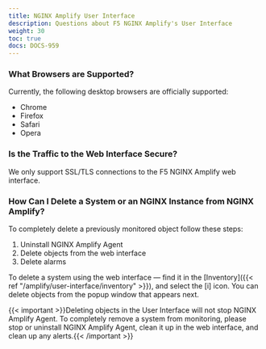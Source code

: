 ```yaml
---
title: NGINX Amplify User Interface
description: Questions about F5 NGINX Amplify's User Interface
weight: 30
toc: true
docs: DOCS-959
---
```


### What Browsers are Supported?

Currently, the following desktop browsers are officially supported:

  * Chrome
  * Firefox
  * Safari
  * Opera

### Is the Traffic to the Web Interface Secure?

We only support SSL/TLS connections to the F5 NGINX Amplify web interface.

### How Can I Delete a System or an NGINX Instance from NGINX Amplify?

To completely delete a previously monitored object follow these steps:

  1. Uninstall NGINX Amplify Agent
  2. Delete objects from the web interface
  3. Delete alarms

To delete a system using the web interface — find it in the [Inventory]({{< ref "/amplify/user-interface/inventory" >}}), and select the [i] icon. You can delete objects from the popup window that appears next.

{{< important >}}Deleting objects in the User Interface will not stop NGINX Amplify Agent. To completely remove a system from monitoring, please stop or uninstall NGINX Amplify Agent, clean it up in the web interface, and clean up any alerts.{{< /important >}}
